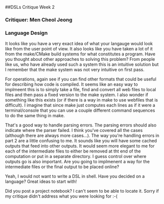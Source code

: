 
##DSLs Critique Week 2
### Critiquer: Men Cheol Jeong

### Language Design

It looks like you have a very exact idea of what your langauge would look like from the user point of view.
It also looks like you have taken a lot of it from the make/CMake build systems for what constitutes a program.
Have you thought about other approaches to solving this problem? From people like us, who have already used such a system this is an intuitive solution but I remember that the make system was not very intuitive on first pass.

For operations, again see if you can find other formats that could be useful for describing how code is compiled.
It seems like an easy way to implmeent this is to simply take a file, find and convert all web files to local files and then pass a fixed version to the make system. I also wonder if something like this exists (or if there is a way in make to use webfiles that is difficult). I imagine that since make just computes each lines as if it were a terminal/console that you can use a couple different command sequences to do the same thing in make.

That's a good way to handle parsing errors. The parsing errors should also indicate where the parser failed.
I think you've covered all the cases (although there are always more cases...). The way you're handling errors in part 2 are a little confusing to me. It sounds like you will have some cached outputs that feed into other outputs. It would seem more elegant to me for each of the intermediate files to either be removed at tht end of the computation or put in a separate directory. I guess control over where outputs go is also important.
Are you going to implmenent a way for the intermediate files or the final output to be placed online?

Yeah, I would not want to write a DSL in shell. Have you decided on a language?
Great ideas to start with!

Did you post a project notebook? I can't seem to be able to locate it. 
Sorry if my critique didn't address what you were looking for :-(
